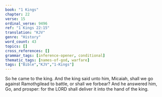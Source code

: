 ```yaml
---
book: "1 Kings"
chapter: 22
verse: 15
ordinal_verse: 9496
ref: "1 Kings 22:15"
translation: "KJV"
genre: "History"
word_count: 43
topics: []
cross_references: []
grammar_tags: [inference-opener, conditional]
thematic_tags: [names-of-god, warfare]
tags: ["Bible","KJV","1-Kings"]
---
```

So he came to the king. And the king said unto him, Micaiah, shall we go against Ramothgilead to battle, or shall we forbear? And he answered him, Go, and prosper: for the LORD shall deliver it into the hand of the king.
